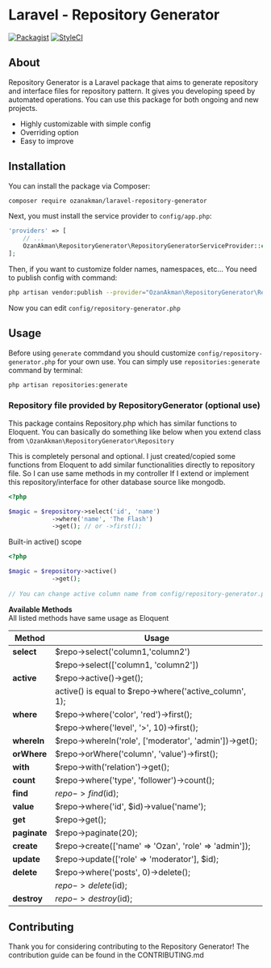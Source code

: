 # Laravel - Repository Generator

[![Packagist](https://img.shields.io/badge/packagist-v0.01-blue.svg)](https://packagist.org/packages/ozanakman/laravel-repository-generator) [![StyleCI](https://styleci.io/repos/90446716/shield?branch=master)](https://styleci.io/repos/90446716)

## About
Repository Generator is a Laravel package that aims to generate repository and interface files for repository pattern. It gives you developing speed by automated operations. You can use this package for both ongoing and new projects.

- Highly customizable with simple config
- Overriding option
- Easy to improve

## Installation
You can install the package via Composer:
``` bash
composer require ozanakman/laravel-repository-generator
```

Next, you must install the service provider to `config/app.php`:
```php
'providers' => [
    // ...
    OzanAkman\RepositoryGenerator\RepositoryGeneratorServiceProvider::class,,
];
```

Then, if you want to customize folder names, namespaces, etc... You need to publish config with command:
``` bash
php artisan vendor:publish --provider="OzanAkman\RepositoryGenerator\RepositoryGeneratorServiceProvider" --tag="config"
```

Now you can edit `config/repository-generator.php`

## Usage
Before using `generate` commdand you should customize `config/repository-generator.php` for your own use.
You can simply use `repositories:generate` command by terminal:
``` bash
php artisan repositories:generate
```

### Repository file provided by RepositoryGenerator (optional use)

This package contains Repository.php which has similar functions to Eloquent. You can basically do something like below when you extend class from `\OzanAkman\RepositoryGenerator\Repository`

This is completely personal and optional. I just created/copied some functions from Eloquent to add similar functionalities directly to repository file. So I can use same methods in my controller If I extend or implement this repository/interface for other database source like mongodb.

``` php
<?php

$magic = $repository->select('id', 'name')
            ->where('name', 'The Flash')
            ->get(); // or ->first();
```

Built-in active() scope
``` php
<?php

$magic = $repository->active()
            ->get();
            
// You can change active column name from config/repository-generator.php
```

**Available Methods** <br>
All listed methods have same usage as Eloquent

| Method        | Usage                                                     
| ------------- | ----------------------------------------------------------
| **select**    | $repo->select('column1,'column2')                         
|               | $repo->select(['column1, 'column2'])                      
| **active**    | $repo->active()->get();                                   
|               | active() is equal to $repo->where('active_column', 1);   
| **where**     | $repo->where('color', 'red')->first();
|               | $repo->where('level', '>',  10)->first();
| **whereIn**   | $repo->whereIn('role', ['moderator', 'admin'])->get();
| **orWhere**   | $repo->orWhere('column', 'value')->first();
| **with**      | $repo->with('relation')->get();
| **count**     | $repo->where('type', 'follower')->count();
| **find**      | $repo->find($id);
| **value**     | $repo->where('id', $id)->value('name');
| **get**       | $repo->get();
| **paginate**  | $repo->paginate(20);
| **create**    | $repo->create(['name' => 'Ozan', 'role' => 'admin']);
| **update**    | $repo->update(['role' => 'moderator'], $id);
| **delete**    | $repo->where('posts', 0)->delete();
|               | $repo->delete($id);
| **destroy**   | $repo->destroy($id);


## Contributing
 
Thank you for considering contributing to the Repository Generator! The contribution guide can be found in the CONTRIBUTING.md
